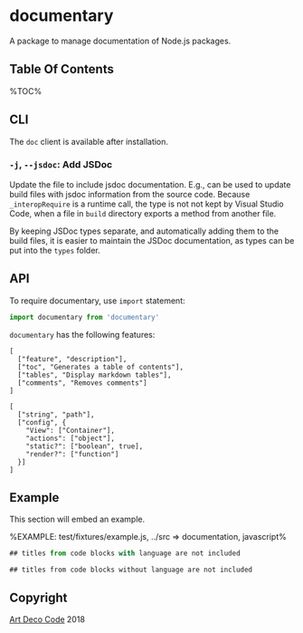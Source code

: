 # documentary

A package to manage documentation of Node.js packages.

## Table Of Contents

%TOC%

## CLI

The `doc` client is available after installation.

### `-j`, `--jsdoc`: Add JSDoc

Update the file to include jsdoc documentation. E.g., can be used to update build files with jsdoc information from the source code. Because `_interopRequire` is a runtime call, the type is not not kept by Visual Studio Code, when a file in `build` directory exports a method from another file.

By keeping JSDoc types separate, and automatically adding them to the build files, it is easier to maintain the JSDoc documentation, as types can be put into the `types` folder.

<!-- ```sh
doc -t input-source.md [-r] [-o output.md]
``` -->

## API

To require documentary, use `import` statement:

```js
import documentary from 'documentary'
```

`documentary` has the following features:

```table
[
  ["feature", "description"],
  ["toc", "Generates a table of contents"],
  ["tables", "Display markdown tables"],
  ["comments", "Removes comments"]
]
```

```#### async runSoftware => string
[
  ["string", "path"],
  ["config", {
    "View": ["Container"],
    "actions": ["object"],
    "static?": ["boolean", true],
    "render?": ["function"]
  }]
]
```

## Example

This section will embed an example.

%EXAMPLE: test/fixtures/example.js, ../src => documentation, javascript%

```js
## titles from code blocks with language are not included
```
```
## titles from code blocks without language are not included
```
<!--
## titles from comments are not included
```
-->

## Copyright

[Art Deco Code](https://artdeco.bz) 2018
